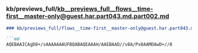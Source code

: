 ### kb/previews_full/kb__previews_full__flows__time-first__master-only@guest.har.part043.md.part002.md

```md
### kb/previews_full/flows__time-first__master-only@guest.har.part043.md (part 002)

```md
AQEBAAICAgD8+/sAAAAAAAUFBQABAQEAAAH/AAEBAAD//v8A/Pv8AAMDAwD+//8
```

```

```
